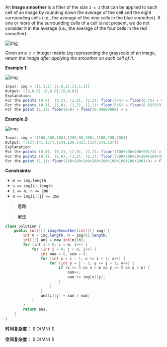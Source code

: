 An **image smoother** is a filter of the size `3 x 3` that can be applied to each cell of an image by rounding down the average of the cell and the eight surrounding cells (i.e., the average of the nine cells in the blue smoother). If one or more of the surrounding cells of a cell is not present, we do not consider it in the average (i.e., the average of the four cells in the red smoother).

![img](https://assets.leetcode.com/uploads/2021/05/03/smoother-grid.jpg)

Given an `m x n` integer matrix `img` representing the grayscale of an image, return *the image after applying the smoother on each cell of it*.

 

**Example 1:**

![img](https://assets.leetcode.com/uploads/2021/05/03/smooth-grid.jpg)

```java
Input: img = [[1,1,1],[1,0,1],[1,1,1]]
Output: [[0,0,0],[0,0,0],[0,0,0]]
Explanation:
For the points (0,0), (0,2), (2,0), (2,2): floor(3/4) = floor(0.75) = 0
For the points (0,1), (1,0), (1,2), (2,1): floor(5/6) = floor(0.83333333) = 0
For the point (1,1): floor(8/9) = floor(0.88888889) = 0
```

**Example 2:**

![img](https://assets.leetcode.com/uploads/2021/05/03/smooth2-grid.jpg)

```java
Input: img = [[100,200,100],[200,50,200],[100,200,100]]
Output: [[137,141,137],[141,138,141],[137,141,137]]
Explanation:
For the points (0,0), (0,2), (2,0), (2,2): floor((100+200+200+50)/4) = floor(137.5) = 137
For the points (0,1), (1,0), (1,2), (2,1): floor((200+200+50+200+100+100)/6) = floor(141.666667) = 141
For the point (1,1): floor((50+200+200+200+200+100+100+100+100)/9) = floor(138.888889) = 138
```

 

**Constraints:**

- `m == img.length`
- `n == img[i].length`
- `1 <= m, n <= 200`
- `0 <= img[i][j] <= 255`



> **思路**



> **解法**

```java
class Solution {
    public int[][] imageSmoother(int[][] img) {
        int m = img.length, n = img[0].length;
        int[][] ans = new int[m][n];
        for (int i = 0; i < m; i++) {
            for (int j = 0; j < n; j++) {
                int num = 0, sum = 0;
                for (int x = i - 1; x <= i + 1; x++) {
                    for (int y = j - 1; y <= j + 1; y++) {
                        if (x >= 0 && x < m && y >= 0 && y < n) {
                            num++;
                            sum += img[x][y];
                        }
                    }
                }
                ans[i][j] = sum / num;
            }
        }
        return ans;
    }
}
```

**时间复杂度：** $ O(MN) $

**空间复杂度：** $ O(MN) $